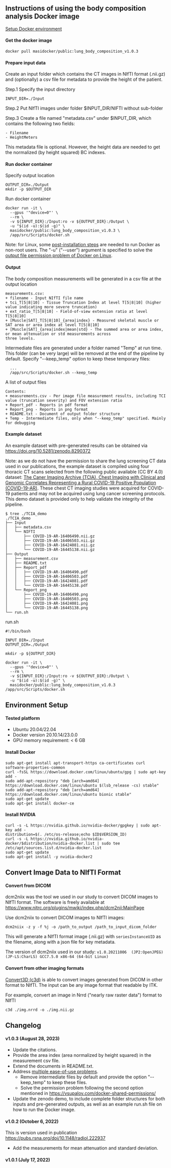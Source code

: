 
## Instructions of using the body composition analysis Docker image
[Setup Docker environment](#Environment-Setup)
#### Get the docker image
```
docker pull masidocker/public:lung_body_composition_v1.0.3
```
#### Prepare input data
Create an input folder which contains the CT images in NIfTI format (.nii.gz) and
(optionally) a csv file for metadata to provide the height of the patient.

Step.1 Specify the input directory 
```
INPUT_DIR=./Input
```

Step.2 Put NIfTI images under folder $INPUT_DIR/NIFTI without sub-folder

Step.3 Create a file named "metadata.csv" under $INPUT_DIR, which contains the following two fields: 
```
- Filename
- HeightMeters
```
This metadata file is optional. However, the height data are needed to get the normalized (by height squared) BC 
indexes.

#### Run docker container
Specify output location
```
OUTPUT_DIR=./Output
mkdir -p $OUTPUT_DIR
```

Run docker container
```
docker run -it \
  --gpus '"device=0"' \
  --rm \
  -v ${INPUT_DIR}:/Input:ro -v ${OUTPUT_DIR}:/Output \
  -u "$(id -u):$(id -g)" \
  masidocker/public:lung_body_composition_v1.0.3 \
  /app/src/Scripts/docker.sh
```

Note: for Linux, some [post-installation steps](https://docs.docker.com/engine/install/linux-postinstall/) are needed 
to run Docker as non-root users. The "-u" ("--user") argument is specified to solve the 
[output file permission problem of Docker on Linux](https://vsupalov.com/docker-shared-permissions/).

#### Output
The body composition measurements will be generated in a csv file at the output location
```
measurements.csv:
+ filename - Input NIfTI file name
+ tci_T[5|8|10] - Tissue Truncation Index at level T[5|8|10] (higher value indicating more severe truncation)
+ ext_ratio_T[5|8|10] - Field-of-view extension ratio at level T[5|8|10]
+ [Muscle|SAT]_T[5|8|10]_{area|index} - Measured skeletal muscle or SAT area or area index at level T[5|8|10]
+ [Muscle|SAT]_{area|index|mean|std} - The summed area or area index, or mean attenuation or std measurements across 
three levels.
```

Intermediate files are generated under a folder named 
"Temp" at run time. This folder (can be very large) will be removed at the end of the pipeline by default.
Specify "--keep_temp" option to keep these temporary files:
```
  ...
  /app/src/Scripts/docker.sh --keep_temp
```

A list of output files
```
Contents:
+ measurements.csv - Per image file measurement results, including TCI value (truncation severity) and FOV extension ratio
+ Report_pdf - Reports in pdf format
+ Report_png - Reports in png format
+ README.txt - Document of output folder structure
+ Temp - Intermediate files, only when "--keep_temp" specified. Mainly for debugging
```

#### Example dataset
An example dataset with pre-generated results can be obtained via https://doi.org/10.5281/zenodo.8290372

Note: as we do not have the permission to share the lung screening CT data used in our publications, 
the example dataset is compiled using four thoracic CT scans selected from the following public available (CC BY 4.0) 
dataset:
[The Caner Imaging Archive (TCIA), Chest Imaging with Clinical and Genomic Correlates Representing a Rural COVID-19 Positive Population 
(COVID-19-AR)](https://wiki.cancerimagingarchive.net/pages/viewpage.action?pageId=70226443#70226443171ba531fc374829b21d3647e95f532c).
These chest CT imaging studies were acquired for COVID-19 patients and may not be acquired 
using lung cancer screening protocols. This demo dataset is provided only to help validate the integrity of the 
pipeline.

```
$ tree ./TCIA_demo
./TCIA_demo
├── Input
│   ├── metadata.csv
│   └── NIFTI
│       ├── COVID-19-AR-16406490.nii.gz
│       ├── COVID-19-AR-16406503.nii.gz
│       ├── COVID-19-AR-16424081.nii.gz
│       └── COVID-19-AR-16445138.nii.gz
├── Output
│   ├── measurement.csv
│   ├── README.txt
│   ├── Report_pdf
│   │   ├── COVID-19-AR-16406490.pdf
│   │   ├── COVID-19-AR-16406503.pdf
│   │   ├── COVID-19-AR-16424081.pdf
│   │   └── COVID-19-AR-16445138.pdf
│   └── Report_png
│       ├── COVID-19-AR-16406490.png
│       ├── COVID-19-AR-16406503.png
│       ├── COVID-19-AR-16424081.png
│       └── COVID-19-AR-16445138.png
└── run.sh

```

run.sh
```
#!/bin/bash

INPUT_DIR=./Input
OUTPUT_DIR=./Output

mkdir -p ${OUTPUT_DIR}

docker run -it \
  --gpus '"device=0"' \
  --rm \
  -v ${INPUT_DIR}:/Input:ro -v ${OUTPUT_DIR}:/Output \
  -u "$(id -u):$(id -g)" \
  masidocker/public:lung_body_composition_v1.0.3 /app/src/Scripts/docker.sh
```

## Environment Setup

#### Tested platform
- Ubuntu 20.04/22.04
- Docker version 20.10.14/23.0.0
- GPU memory requirement: < 6 GB

#### Install Docker
```
sudo apt-get install apt-transport-https ca-certificates curl software-properties-common
curl -fsSL https://download.docker.com/linux/ubuntu/gpg | sudo apt-key add -
sudo add-apt-repository "deb [arch=amd64] https://download.docker.com/linux/ubuntu $(lsb_release -cs) stable"
sudo add-apt-repository "deb [arch=amd64] https://download.docker.com/linux/ubuntu bionic stable"
sudo apt-get update
sudo apt-get install docker-ce
```

#### Install NVIDIA

```
curl -s -L https://nvidia.github.io/nvidia-docker/gpgkey | sudo apt-key add -
distribution=$(. /etc/os-release;echo $ID$VERSION_ID)
curl -s -L https://nvidia.github.io/nvidia-docker/$distribution/nvidia-docker.list | sudo tee /etc/apt/sources.list.d/nvidia-docker.list
sudo apt-get update
sudo apt-get install -y nvidia-docker2
```

## Convert Image Data to NIfTI Format

#### Convert from DICOM

dcm2niix was the tool we used in our study to convert DICOM images to NIfTI format. The software is 
freely available at https://www.nitrc.org/plugins/mwiki/index.php/dcm2nii:MainPage

Use dcm2niix to convert DICOM images to NIfTI images:
```
dcm2niix -z y -f %j -o /path_to_output /path_to_input_dicom_folder
```

This will generate a NIfTI format image (.nii.gz) with `seriesInstanceUID` as the filename, along with a json file 
for key metadata.

The version of dcm2niix used in our study: `v1.0.20211006  (JP2:OpenJPEG) (JP-LS:CharLS) GCC7.5.0 x86-64 (64-bit Linux)`

#### Convert from other imaging formats

[Convert3D (c3d)](http://www.itksnap.org/pmwiki/pmwiki.php?n=Convert3D.Convert3D) 
is able to convert images generated from DICOM in other format to NIfTI. The input can be any image
format that readable by ITK.

For example, convert an image in Nrrd ("nearly raw raster data") format to NIfTI
```
c3d ./img.nrrd -o ./img.nii.gz
```

## Changelog

#### v1.0.3 (August 28, 2023)

+ Update the citations.
+ Provide the area index (area normalized by height squared) in the measurement csv file.
+ Extend the documents in README.txt.
+ Address [multiple ease-of-use problems](https://github.com/MASILab/S-EFOV/issues/1).
  + Remove intermediate files by default and provide the option "--keep_temp" to keep these files. 
  + Solve the permission problem following the second option mentioned in https://vsupalov.com/docker-shared-permissions/
+ Update the zenodo demo, to include complete folder structures for both inputs and pre-generated outputs, as well 
  as an example run.sh file on how to run the Docker image.

#### v1.0.2 (October 6, 2022)

This is version used in publication https://pubs.rsna.org/doi/10.1148/radiol.222937

+ Add the measurements for mean attenuation and standard deviation.

#### v1.0.1 (July 17, 2022)
